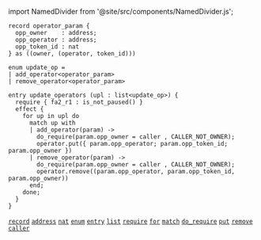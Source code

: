 import NamedDivider from '@site/src/components/NamedDivider.js';

<NamedDivider title="Code" width="1.5"/>

```archetype
record operator_param {
  opp_owner    : address;
  opp_operator : address;
  opp_token_id : nat
} as ((owner, (operator, token_id)))

enum update_op =
| add_operator<operator_param>
| remove_operator<operator_param>

entry update_operators (upl : list<update_op>) {
  require { fa2_r1 : is_not_paused() }
  effect {
    for up in upl do
      match up with
      | add_operator(param) ->
        do_require(param.opp_owner = caller , CALLER_NOT_OWNER);
        operator.put({ param.opp_operator; param.opp_token_id; param.opp_owner })
      | remove_operator(param) ->
        do_require(param.opp_owner = caller , CALLER_NOT_OWNER);
        operator.remove((param.opp_operator, param.opp_token_id, param.opp_owner))
      end;
    done;
  }
}
```
[`record`](/docs/language-basics/composite#record) [`address`](/docs/reference/types#address) [`nat`](/docs/reference/types#nat) [`enum`](/docs/language-basics/composite#enum) [`entry`](/docs/reference/declarations/entrypoint#entry) [`list`](/docs/reference/types#list<T>) [`require`](/docs/reference/declarations/entrypoint#require) [`for`](/docs/reference/instructions/control#for) [`match`](/docs/reference/instructions/control#match-with) [`do_require`](/docs/reference/instructions/divergent#do_requiret--bool-e--t) [`put`](/docs/reference/instructions/asset#aputa) [`remove`](/docs/reference/instructions/asset#aremovek) [`caller`](/docs/reference/expressions/constants#caller)